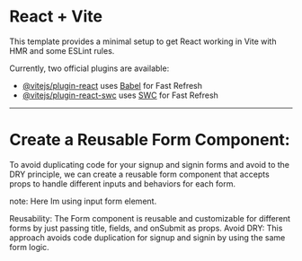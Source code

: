 # React + Vite

This template provides a minimal setup to get React working in Vite with HMR and some ESLint rules.

Currently, two official plugins are available:

- [@vitejs/plugin-react](https://github.com/vitejs/vite-plugin-react/blob/main/packages/plugin-react/README.md) uses [Babel](https://babeljs.io/) for Fast Refresh
- [@vitejs/plugin-react-swc](https://github.com/vitejs/vite-plugin-react-swc) uses [SWC](https://swc.rs/) for Fast Refresh

-----------------------------------------------------------------------------------------------------------
# Create a Reusable Form Component:
To avoid duplicating code for your signup and signin forms and avoid to the DRY principle, we can create a reusable form component that accepts props to handle different inputs and behaviors for each form. 

note: Here Im using input form element.

Reusability: The Form component is reusable and customizable for different forms by just passing title, fields, and onSubmit as props.
Avoid DRY: This approach avoids code duplication for signup and signin by using the same form logic.